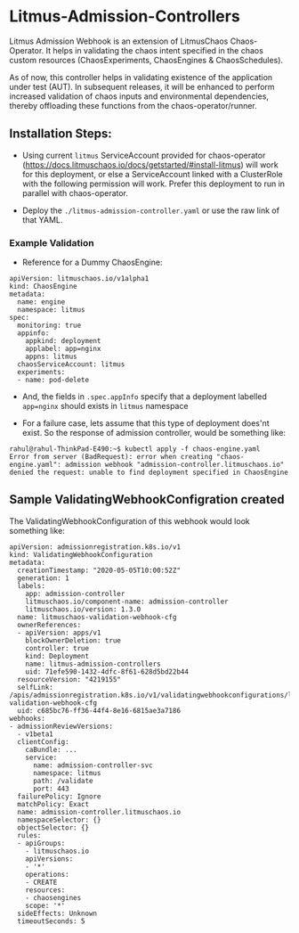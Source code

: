 # Litmus-Admission-Controllers

Litmus Admission Webhook is an extension of LitmusChaos Chaos-Operator. It helps in validating the chaos intent specified in the chaos custom resources (ChaosExperiments, ChaosEngines & ChaosSchedules).

As of now, this controller helps in validating existence of the application under test (AUT). In subsequent releases, it will be enhanced to perform increased validation of chaos inputs and environmental dependencies, thereby offloading these functions from the chaos-operator/runner. 

## Installation Steps:

- Using current `litmus` ServiceAccount provided for chaos-operator (https://docs.litmuschaos.io/docs/getstarted/#install-litmus) will work for this deployment, or else a ServiceAccount linked with a ClusterRole with the following permission will work.
Prefer this deployment to run in parallel with chaos-operator.
 
- Deploy the `./litmus-admission-controller.yaml` or use the raw link of that YAML.


### Example Validation

- Reference for a Dummy ChaosEngine:
```
apiVersion: litmuschaos.io/v1alpha1
kind: ChaosEngine
metadata:
  name: engine
  namespace: litmus
spec:
  monitoring: true
  appinfo:
    appkind: deployment
    applabel: app=nginx
    appns: litmus
  chaosServiceAccount: litmus
  experiments:
  - name: pod-delete

```

- And, the fields in `.spec.appInfo` specify that a deployment labelled `app=nginx` should exists in `litmus` namespace

- For a failure case, lets assume that this type of deployment does'nt exist. So the response of admission controller, would be something like:
```
rahul@rahul-ThinkPad-E490:~$ kubectl apply -f chaos-engine.yaml 
Error from server (BadRequest): error when creating "chaos-engine.yaml": admission webhook "admission-controller.litmuschaos.io" denied the request: unable to find deployment specified in ChaosEngine
```

## Sample ValidatingWebhookConfigration created 
The ValidatingWebhookConfiguration of this webhook would look something like:

```
apiVersion: admissionregistration.k8s.io/v1
kind: ValidatingWebhookConfiguration
metadata:
  creationTimestamp: "2020-05-05T10:00:52Z"
  generation: 1
  labels:
    app: admission-controller
    litmuschaos.io/component-name: admission-controller
    litmuschaos.io/version: 1.3.0
  name: litmuschaos-validation-webhook-cfg
  ownerReferences:
  - apiVersion: apps/v1
    blockOwnerDeletion: true
    controller: true
    kind: Deployment
    name: litmus-admission-controllers
    uid: 71efe590-1432-4dfc-8f61-628d5bd22b44
  resourceVersion: "4219155"
  selfLink: /apis/admissionregistration.k8s.io/v1/validatingwebhookconfigurations/litmuschaos-validation-webhook-cfg
  uid: c685bc76-ff36-44f4-8e16-6815ae3a7186
webhooks:
- admissionReviewVersions:
  - v1beta1
  clientConfig:
    caBundle: ...
    service:
      name: admission-controller-svc
      namespace: litmus
      path: /validate
      port: 443
  failurePolicy: Ignore
  matchPolicy: Exact
  name: admission-controller.litmuschaos.io
  namespaceSelector: {}
  objectSelector: {}
  rules:
  - apiGroups:
    - litmuschaos.io
    apiVersions:
    - '*'
    operations:
    - CREATE
    resources:
    - chaosengines
    scope: '*'
  sideEffects: Unknown
  timeoutSeconds: 5


```
